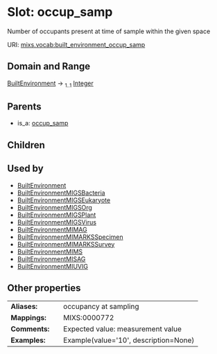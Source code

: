 
# Slot: occup_samp


Number of occupants present at time of sample within the given space

URI: [mixs.vocab:built_environment_occup_samp](https://w3id.org/mixs/vocab/built_environment_occup_samp)


## Domain and Range

[BuiltEnvironment](BuiltEnvironment.md) &#8594;  <sub>1..1</sub> [Integer](types/Integer.md)

## Parents

 *  is_a: [occup_samp](occup_samp.md)

## Children


## Used by

 * [BuiltEnvironment](BuiltEnvironment.md)
 * [BuiltEnvironmentMIGSBacteria](BuiltEnvironmentMIGSBacteria.md)
 * [BuiltEnvironmentMIGSEukaryote](BuiltEnvironmentMIGSEukaryote.md)
 * [BuiltEnvironmentMIGSOrg](BuiltEnvironmentMIGSOrg.md)
 * [BuiltEnvironmentMIGSPlant](BuiltEnvironmentMIGSPlant.md)
 * [BuiltEnvironmentMIGSVirus](BuiltEnvironmentMIGSVirus.md)
 * [BuiltEnvironmentMIMAG](BuiltEnvironmentMIMAG.md)
 * [BuiltEnvironmentMIMARKSSpecimen](BuiltEnvironmentMIMARKSSpecimen.md)
 * [BuiltEnvironmentMIMARKSSurvey](BuiltEnvironmentMIMARKSSurvey.md)
 * [BuiltEnvironmentMIMS](BuiltEnvironmentMIMS.md)
 * [BuiltEnvironmentMISAG](BuiltEnvironmentMISAG.md)
 * [BuiltEnvironmentMIUVIG](BuiltEnvironmentMIUVIG.md)

## Other properties

|  |  |  |
| --- | --- | --- |
| **Aliases:** | | occupancy at sampling |
| **Mappings:** | | MIXS:0000772 |
| **Comments:** | | Expected value: measurement value |
| **Examples:** | | Example(value='10', description=None) |

